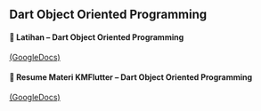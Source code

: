 ## Dart Object Oriented Programming

#### 📝 Latihan – Dart Object Oriented Programming

[(GoogleDocs)](https://docs.google.com/document/d/1itLwOw0h2CjO_XWiBjUrFINL5ywBSNw3/edit?usp=sharing&ouid=117292295682396853576&rtpof=true&sd=true) <br> 

#### 📝 Resume Materi KMFlutter – Dart Object Oriented Programming

[(GoogleDocs)](https://docs.google.com/document/d/1_3sMbRmTvdz6cpZlk5HuZtC5ge1pU8vA/edit?usp=sharing&ouid=117292295682396853576&rtpof=true&sd=true) <br>
